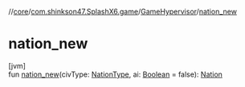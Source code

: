 //[core](../../../index.md)/[com.shinkson47.SplashX6.game](../index.md)/[GameHypervisor](index.md)/[nation_new](nation_new.md)

# nation_new

[jvm]\
fun [nation_new](nation_new.md)(civType: [NationType](../-nation-type/index.md), ai: [Boolean](https://kotlinlang.org/api/latest/jvm/stdlib/kotlin/-boolean/index.html) = false): [Nation](../-nation/index.md)
